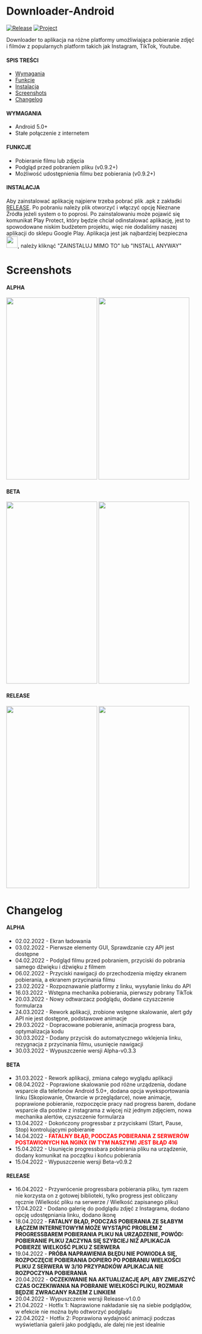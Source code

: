 # Downloader-Android
[![Release](https://img.shields.io/github/v/release/sagin-pl/Downloader-Android)](https://github.com/sagin-pl/Downloader-Android/releases)
[![Project](https://img.shields.io/badge/project-SAGIN--PL-green)](https://github.com/sagin-pl)

Downloader to aplikacja na różne platformy umożliwiająca pobieranie zdjęć i filmów z popularnych platform takich jak Instagram, TikTok, Youtube.

#### SPIS TREŚCI
- [Wymagania](#wymagania)
- [Funkcje](#funkcje)
- [Instalacja](#instalacja)
- [Screenshots](#screenshots)
- [Changelog](#changelog)

#### WYMAGANIA
- Android 5.0+
- Stałe połączenie z internetem

#### FUNKCJE
- Pobieranie filmu lub zdjęcia
- Podgląd przed pobraniem pliku (v0.9.2+)
- Możliwość udostępnienia filmu bez pobierania (v0.9.2+) </br>

#### INSTALACJA
Aby zainstalować aplikację najpierw trzeba pobrać plik .apk z zakładki [RELEASE](https://github.com/sagin-pl/Downloader-Android/releases). Po pobraniu należy plik otworzyć i włączyć opcję Nieznane Źródła jeżeli system o to poprosi. Po zainstalowaniu może pojawić się komunikat Play Protect, który będzie chciał odinstalować aplikację, jest to spowodowane niskim budżetem projektu, więc nie dodaliśmy naszej aplikacji do sklepu Google Play. Aplikacja jest jak najbardziej bezpieczna <img src="https://upload.wikimedia.org/wikipedia/en/thumb/9/9a/Trollface_non-free.png/220px-Trollface_non-free.png" width="auto" height="30px">, należy kliknąć "ZAINSTALUJ MIMO TO" lub "INSTALL ANYWAY"

# Screenshots
#### ALPHA
<img src='https://imgur.com/byFWZbB.jpg' height='480' width='240'/>  <img src='https://imgur.com/XqjTsLv.jpg' height='480' width='240'/>

#### BETA
<img src='https://imgur.com/CGI5MIk.jpg' height='480' width='240'/>  <img src='https://imgur.com/ImJBxKA.jpg' height='480' width='240'/>

#### RELEASE
<img src='https://imgur.com/CGI5MIk.jpg' height='480' width='240'/>  <img src='https://imgur.com/G2ToLFR.jpg' height='480' width='240'/>

# Changelog
#### ALPHA
- 02.02.2022 - Ekran ładowania
- 03.02.2022 - Pierwsze elementy GUI, Sprawdzanie czy API jest dostępne
- 04.02.2022 - Podgląd filmu przed pobraniem, przyciski do pobrania samego dźwięku i dźwięku z filmem
- 06.02.2022 - Przyciski nawigacji do przechodzenia między ekranem pobierania, a ekranem przycinania filmu
- 23.02.2022 - Rozpoznawanie platformy z linku, wysyłanie linku do API
- 16.03.2022 - Wstępna mechanika pobierania, pierwszy pobrany TikTok
- 20.03.2022 - Nowy odtwarzacz podglądu, dodane czyszczenie formularza
- 24.03.2022 - Rework aplikacji, zrobione wstępne skalowanie, alert gdy API nie jest dostępne, podstawowe animacje
- 29.03.2022 - Dopracowane pobieranie, animacja progress bara, optymalizacja kodu
- 30.03.2022 - Dodany przycisk do automatycznego wklejenia linku, rezygnacja z przycinania filmu, usunięcie nawigacji
- 30.03.2022 - Wypuszczenie wersji Alpha-v0.3.3

#### BETA
- 31.03.2022 - Rework aplikacji, zmiana całego wyglądu aplikacji
- 08.04.2022 - Poprawione skalowanie pod różne urządzenia, dodane wsparcie dla telefonów Android 5.0+, dodana opcja wyeksportowania linku (Skopiowanie, Otwarcie w przeglądarce), nowe animacje, poprawione pobieranie, rozpoczęcie pracy nad progress barem, dodane wsparcie dla postów z instagrama z więcej niż jednym zdjęciem, nowa mechanika alertów, czyszczenie formularza
- 13.04.2022 - Dokończony progressbar z przyciskami (Start, Pause, Stop) kontrolującymi pobieranie
- 14.04.2022 - **<span style="color: red;">FATALNY BŁĄÐ, PODCZAS POBIERANIA Z SERWERÓW POSTAWIONYCH NA NGINX (W TYM NASZYM) JEST BŁĄD 416</span>**
- 15.04.2022 - Usunięcie progressbara pobierania pliku na urządzenie, dodany komunikat na początku i końcu pobierania
- 15.04.2022 - Wypuszczenie wersji Beta-v0.9.2

#### RELEASE
- 16.04.2022 - Przywrócenie progressbara pobierania pliku, tym razem nie korzysta on z gotowej biblioteki, tylko progress jest obliczany ręcznie (Wielkość pliku na serwerze / Wielkość zapisanego pliku)
- 17.04.2022 - Dodano galerię do podglądu zdjęć z Instagrama, dodano opcję udostępniania linku, dodano ikonę
- 18.04.2022 - **FATALNY BŁĄD, PODCZAS POBIERANIA ZE SŁABYM ŁĄCZEM INTERNETOWYM MOŻE WYSTĄPIĆ PROBLEM Z PROGRESSBAREM POBIERANIA PLIKU NA URZĄDZENIE, POWÓD: POBIERANIE PLIKU ZACZYNA SIĘ SZYBCIEJ NIŻ APLIKACJA POBIERZE WIELKOŚĆ PLIKU Z SERWERA**
- 19.04.2022 - **PRÓBA NAPRAWIENIA BŁĘDU NIE POWIODŁA SIĘ, ROZPOCZĘCIE POBIERANIA DOPIERO PO POBRANIU WIELKOŚCI PLIKU Z SERWERA W 3/10 PRZYPADKÓW APLIKACJA NIE ROZPOCZYNA POBIERANIA**
- 20.04.2022 - **OCZEKIWANIE NA AKTUALIZACJĘ API, ABY ZMIEJSZYĆ CZAS OCZEKIWANIA NA POBRANIE WIELKOŚCI PLIKU, ROZMIAR BĘDZIE ZWRACANY RAZEM Z LINKIEM**
- 20.04.2022 - Wypuszczenie wersji Release-v1.0.0
- 21.04.2022 - Hotfix 1: Naprawione nakładanie się na siebie podglądów, w efekcie nie można było odtworzyć podglądu
- 22.04.2022 - Hotfix 2: Poprawiona wydajność animacji podczas wyświetlania galerii jako podglądu, ale dalej nie jest idealnie
